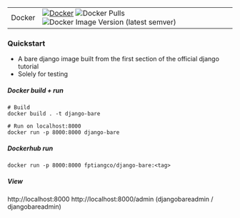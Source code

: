 | | |
|---|---|
| Docker | [![Docker](https://img.shields.io/docker/cloud/build/fptiangco/django-bare?label=Docker&style=flat)](https://hub.docker.com/r/fptiangco/django-bare/builds) ![Docker Pulls](https://img.shields.io/docker/pulls/fptiangco/django-bare) ![Docker Image Version (latest semver)](https://img.shields.io/docker/v/fptiangco/django-bare?sort=semver) |

### Quickstart
* A bare django image built from the first section of the official django tutorial
* Solely for testing

##### Docker build + run
```
# Build
docker build . -t django-bare

# Run on localhost:8000
docker run -p 8000:8000 django-bare
```
##### Dockerhub run
```
docker run -p 8000:8000 fptiangco/django-bare:<tag>
```
##### View
http://localhost:8000
http://localhost:8000/admin (djangobareadmin / djangobareadmin)

